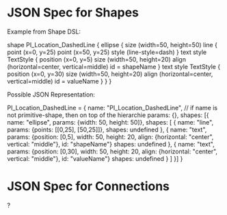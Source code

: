 JSON Spec for Shapes
====================

Example from Shape DSL:

shape PI_Location_DashedLine {
    ellipse {
        size (width=50, height=50)
        line {
            point (x=0, y=25)
            point (x=50, y=25)
            style (line-style=dash)
        }
        text style TextStyle {
            position (x=0, y=5)
            size (width=50, height=20)
            align (horizontal=center, vertical=middle)
            id = shapeName
        }
        text style TextStyle {
            position (x=0, y=30)
            size (width=50, height=20)
            align (horizontal=center, vertical=middle)
            id = valueName
        }
    }
}

Possible JSON Representation:

PI_Location_DashedLine = {
  name: "PI_Location_DashedLine",  // if name is not primitive-shape, then on top of the hierarchie
  params: {},
  shapes: [{
    name: "ellipse",
    params: {width: 50, height: 50]},
    shapes: [
      {
        name: "line",
        params: {points: [[0,25], [50,25]]},
        shapes: undefined
      },
      {
        name: "text",
        params: {position: [0,5], width: 50, height: 20, align: {horizontal: "center", vertical: "middle"}, id: "shapeName"}
        shapes: undefined
      },
      {
        name: "text",
        params: {position: [0,30], width: 50, height: 20, align: {horizontal: "center", vertical: "middle"}, id: "valueName"}
        shapes: undefined
      }
    ]
  }]
}


JSON Spec for Connections
=========================

?